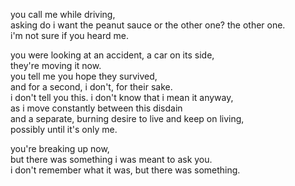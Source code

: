 you call me while driving,\
asking do i want the peanut sauce or the other one? the other one.\
i'm not sure if you heard me.



you were looking at an accident, a car on its side,\
they're moving it now.\
you tell me you hope they survived,\
and for a second, i don't, for their sake.\
i don't tell you this. i don't know that i mean it anyway,\
as i move constantly between this disdain\
and a separate, burning desire to live and keep on living,\
possibly until it's only me.



you're breaking up now,\
but there was something i was meant to ask you.\
i don't remember what it was, but there was something.